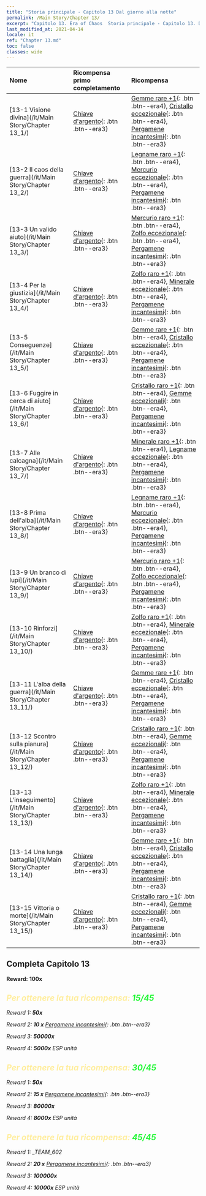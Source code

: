 ```yaml
---
title: "Storia principale - Capitolo 13 Dal giorno alla notte"
permalink: /Main Story/Chapter 13/
excerpt: "Capitolo 13. Era of Chaos  Storia principale - Capitolo 13. Dal giorno alla notte"
last_modified_at: 2021-04-14
locale: it
ref: "Chapter 13.md"
toc: false
classes: wide
---
```


  | Nome |  Ricompensa primo completamento | Ricompensa |
  |:------------|:------------|:------------| 
  | [13-1 Visione divina](/it/Main Story/Chapter 13_1/) | [Chiave d'argento](/it/Items/con_693/){: .btn .btn--era3} | [Gemme rare +1](/it/Items/mat_44/){: .btn .btn--era4}, [Cristallo eccezionale](/it/Items/mat_38/){: .btn .btn--era4}, [Pergamene incantesimi](/it/Items/con_694/){: .btn .btn--era3} |
  | [13-2 Il caos della guerra](/it/Main Story/Chapter 13_2/) | [Chiave d'argento](/it/Items/con_693/){: .btn .btn--era3} | [Legname raro +1](/it/Items/mat_41/){: .btn .btn--era4}, [Mercurio eccezionale](/it/Items/mat_35/){: .btn .btn--era4}, [Pergamene incantesimi](/it/Items/con_694/){: .btn .btn--era3} |
  | [13-3 Un valido aiuto](/it/Main Story/Chapter 13_3/) | [Chiave d'argento](/it/Items/con_693/){: .btn .btn--era3} | [Mercurio raro +1](/it/Items/mat_42/){: .btn .btn--era4}, [Zolfo eccezionale](/it/Items/mat_36/){: .btn .btn--era4}, [Pergamene incantesimi](/it/Items/con_694/){: .btn .btn--era3} |
  | [13-4 Per la giustizia](/it/Main Story/Chapter 13_4/) | [Chiave d'argento](/it/Items/con_693/){: .btn .btn--era3} | [Zolfo raro +1](/it/Items/mat_43/){: .btn .btn--era4}, [Minerale eccezionale](/it/Items/mat_33/){: .btn .btn--era4}, [Pergamene incantesimi](/it/Items/con_694/){: .btn .btn--era3} |
  | [13-5 Conseguenze](/it/Main Story/Chapter 13_5/) | [Chiave d'argento](/it/Items/con_693/){: .btn .btn--era3} | [Gemme rare +1](/it/Items/mat_44/){: .btn .btn--era4}, [Cristallo eccezionale](/it/Items/mat_38/){: .btn .btn--era4}, [Pergamene incantesimi](/it/Items/con_694/){: .btn .btn--era3} |
  | [13-6 Fuggire in cerca di aiuto](/it/Main Story/Chapter 13_6/) | [Chiave d'argento](/it/Items/con_693/){: .btn .btn--era3} | [Cristallo raro +1](/it/Items/mat_45/){: .btn .btn--era4}, [Gemme eccezionali](/it/Items/mat_37/){: .btn .btn--era4}, [Pergamene incantesimi](/it/Items/con_694/){: .btn .btn--era3} |
  | [13-7 Alle calcagna](/it/Main Story/Chapter 13_7/) | [Chiave d'argento](/it/Items/con_693/){: .btn .btn--era3} | [Minerale raro +1](/it/Items/mat_40/){: .btn .btn--era4}, [Legname eccezionale](/it/Items/mat_34/){: .btn .btn--era4}, [Pergamene incantesimi](/it/Items/con_694/){: .btn .btn--era3} |
  | [13-8 Prima dell'alba](/it/Main Story/Chapter 13_8/) | [Chiave d'argento](/it/Items/con_693/){: .btn .btn--era3} | [Legname raro +1](/it/Items/mat_41/){: .btn .btn--era4}, [Mercurio eccezionale](/it/Items/mat_35/){: .btn .btn--era4}, [Pergamene incantesimi](/it/Items/con_694/){: .btn .btn--era3} |
  | [13-9 Un branco di lupi](/it/Main Story/Chapter 13_9/) | [Chiave d'argento](/it/Items/con_693/){: .btn .btn--era3} | [Mercurio raro +1](/it/Items/mat_42/){: .btn .btn--era4}, [Zolfo eccezionale](/it/Items/mat_36/){: .btn .btn--era4}, [Pergamene incantesimi](/it/Items/con_694/){: .btn .btn--era3} |
  | [13-10 Rinforzi](/it/Main Story/Chapter 13_10/) | [Chiave d'argento](/it/Items/con_693/){: .btn .btn--era3} | [Zolfo raro +1](/it/Items/mat_43/){: .btn .btn--era4}, [Minerale eccezionale](/it/Items/mat_33/){: .btn .btn--era4}, [Pergamene incantesimi](/it/Items/con_694/){: .btn .btn--era3} |
  | [13-11 L'alba della guerra](/it/Main Story/Chapter 13_11/) | [Chiave d'argento](/it/Items/con_693/){: .btn .btn--era3} | [Gemme rare +1](/it/Items/mat_44/){: .btn .btn--era4}, [Cristallo eccezionale](/it/Items/mat_38/){: .btn .btn--era4}, [Pergamene incantesimi](/it/Items/con_694/){: .btn .btn--era3} |
  | [13-12 Scontro sulla pianura](/it/Main Story/Chapter 13_12/) | [Chiave d'argento](/it/Items/con_693/){: .btn .btn--era3} | [Cristallo raro +1](/it/Items/mat_45/){: .btn .btn--era4}, [Gemme eccezionali](/it/Items/mat_37/){: .btn .btn--era4}, [Pergamene incantesimi](/it/Items/con_694/){: .btn .btn--era3} |
  | [13-13 L'inseguimento](/it/Main Story/Chapter 13_13/) | [Chiave d'argento](/it/Items/con_693/){: .btn .btn--era3} | [Zolfo raro +1](/it/Items/mat_43/){: .btn .btn--era4}, [Minerale eccezionale](/it/Items/mat_33/){: .btn .btn--era4}, [Pergamene incantesimi](/it/Items/con_694/){: .btn .btn--era3} |
  | [13-14 Una lunga battaglia](/it/Main Story/Chapter 13_14/) | [Chiave d'argento](/it/Items/con_693/){: .btn .btn--era3} | [Gemme rare +1](/it/Items/mat_44/){: .btn .btn--era4}, [Cristallo eccezionale](/it/Items/mat_38/){: .btn .btn--era4}, [Pergamene incantesimi](/it/Items/con_694/){: .btn .btn--era3} |
  | [13-15 Vittoria o morte](/it/Main Story/Chapter 13_15/) | [Chiave d'argento](/it/Items/con_693/){: .btn .btn--era3} | [Cristallo raro +1](/it/Items/mat_45/){: .btn .btn--era4}, [Gemme eccezionali](/it/Items/mat_37/){: .btn .btn--era4}, [Pergamene incantesimi](/it/Items/con_694/){: .btn .btn--era3} |


## Completa Capitolo 13

 **Reward:**  **100x** <i class="fas fa-gem"/>



## <span style="color: #ffeea0">Per ottenere la tua ricompensa: </span><span style="color: #27f73a">15/45</span>

 Reward 1:  **50x** <i class="fas fa-gem"/>

 Reward 2: **10 x** [Pergamene incantesimi](/it/Items/con_694/){: .btn .btn--era3}

 Reward 3:  **50000x** <i class="fas fa-coins"/>

 Reward 4:  **5000x** ESP unità



## <span style="color: #ffeea0">Per ottenere la tua ricompensa: </span><span style="color: #27f73a">30/45</span>

 Reward 1:  **50x** <i class="fas fa-gem"/>

 Reward 2: **15 x** [Pergamene incantesimi](/it/Items/con_694/){: .btn .btn--era3}

 Reward 3:  **80000x** <i class="fas fa-coins"/>

 Reward 4:  **8000x** ESP unità



## <span style="color: #ffeea0">Per ottenere la tua ricompensa: </span><span style="color: #27f73a">45/45</span>

 Reward 1: _TEAM_602

 Reward 2: **20 x** [Pergamene incantesimi](/it/Items/con_694/){: .btn .btn--era3}

 Reward 3:  **100000x** <i class="fas fa-coins"/>

 Reward 4:  **10000x** ESP unità

